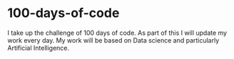 # 100-days-of-code
I take up the challenge of 100 days of code. As part of this I will update my work every day. My work will be based on Data science and particularly Artificial Intelligence.
